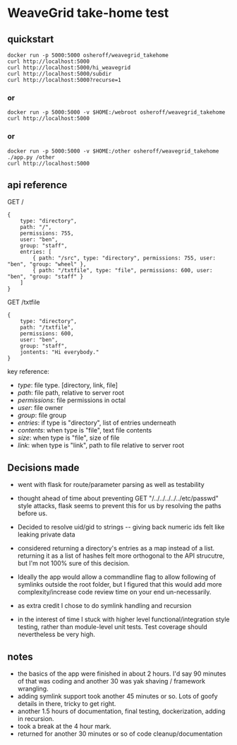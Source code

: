 # WeaveGrid take-home test

## quickstart

```
docker run -p 5000:5000 osheroff/weavegrid_takehome
curl http://localhost:5000
curl http://localhost:5000/hi_weavegrid
curl http://localhost:5000/subdir
curl http://localhost:5000?recurse=1
```

### or

```
docker run -p 5000:5000 -v $HOME:/webroot osheroff/weavegrid_takehome
curl http://localhost:5000
```

### or

```
docker run -p 5000:5000 -v $HOME:/other osheroff/weavegrid_takehome ./app.py /other
curl http://localhost:5000
```

## api reference

GET /
```
{
	type: "directory",
	path: "/",
	permissions: 755,
	user: "ben",
	group: "staff",
	entries: [
		{ path: "/src", type: "directory", permissions: 755, user: "ben", "group: "wheel" },
		{ path: "/txtfile", type: "file", permissions: 600, user: "ben", "group: "staff" }
	]
}
```

GET /txtfile
```
{
	type: "directory",
	path: "/txtfile",
	permissions: 600,
	user: "ben",
	group: "staff",
	jontents: "Hi everybody."
}
```

key reference:

- *type*: file type.  [directory, link, file]
- *path*: file path, relative to server root
- *permissions*: file permissions in octal
- *user*: file owner
- *group*: file group
- *entries*: if type is "directory", list of entries underneath
- *contents*: when type is "file", text file contents
- *size*: when type is "file", size of file
- *link*: when type is "link", path to file relative to server root



## Decisions made

- went with flask for route/parameter parsing as well as testability

- thought ahead of time about preventing GET "/../../../../../etc/passwd" style attacks, flask seems
  to prevent this for us by resolving the paths before us.

- Decided to resolve uid/gid to strings -- giving back numeric ids felt like leaking private data

- considered returning a directory's entries as a map instead of a list.  returning it as a list
  of hashes felt more orthogonal to the API strucutre, but I'm not 100% sure of this decision.

- Ideally the app would allow a commandline flag to allow following of symlinks outside the root folder,
  but I figured that this would add more complexity/increase code review time on your end un-necessarily.

- as extra credit I chose to do symlink handling and recursion

- in the interest of time I stuck with higher level functional/integration style testing, rather than module-level unit tests.
  Test coverage should nevertheless be very high.

## notes
- the basics of the app were finished in about 2 hours.  I'd say 90 minutes of that was coding and
  another 30 was yak shaving / framework wrangling.
- adding symlink support took another 45 minutes or so.  Lots of goofy details in there, tricky to get right.
- another 1.5 hours of documentation, final testing, dockerization, adding in recursion.
- took a break at the 4 hour mark.
- returned for another 30 minutes or so of code cleanup/documentation
